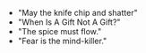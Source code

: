 * "May the knife chip and shatter"
* "When Is A Gift Not A Gift?"
* "The spice must flow."
* "Fear is the mind-killer."